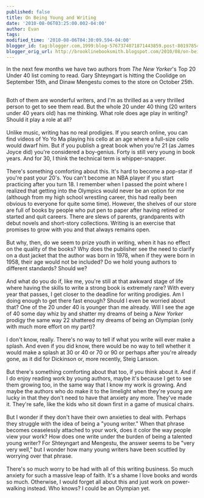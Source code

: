 ```yaml
---
published: false
title: On Being Young and Writing
date: '2010-08-06T03:25:00.002-04:00'
author: Evan
tags: 
modified_time: '2010-08-06T04:30:09.594-04:00'
blogger_id: tag:blogger.com,1999:blog-5767374071871443859.post-8019785427831534968
blogger_orig_url: http://brooklinebooksmith.blogspot.com/2010/08/on-being-young-and-writing.html
---
```


In the next few months we have two authors from <i>The New Yorker</i>'s Top 20 Under 40 list coming to read. Gary Shteyngart is hitting the Coolidge on September 15th, and Dinaw Mengestu comes to the store on October 25th.<div><br /></div><div>Both of them are wonderful writers, and I'm as thrilled as a very thrilled person to get to see them read. But the whole 20 under 40 thing (20 writers under 40 years old) has me thinking. What role does age play in writing? Should it play a role at all?</div><div><br /></div><div>Unlike music, writing has no real prodigies. If you search online, you can find videos of Yo Yo Ma playing his cello at an age where a full-size cello would dwarf him.  But if you publish a great book when you're 21 (as James Joyce did) you're considered a boy-genius. Forty is still very young in book years. And for 30, I think the technical term is whipper-snapper.</div><div><br /></div><div>There's something comforting about this. It's hard to become a pop-star if you're past your 20's. You can't become an NBA player if you start practicing after you turn 18. I remember when I passed the point where I realized that getting into the Olympics would never be an option for me (although from my high school wrestling career, this had really been obvious to everyone for quite some time). However, the shelves of our store are full of books by people who put pen to paper after having retired or started and quit careers. There are slews of parents, grandparents with debut novels and short-story collections. Writing is an exercise that promises to grow with you and that always remains open.</div><div><br /></div><div>But why, then, do we seem to prize youth in writing, when it has no effect on the quality of the books? Why does the publisher see the need to clarify on a dust jacket that the author was born in 1978, when if they were born in 1958, their age would not be included? Do we hold young authors to different standards? Should we?</div><div><br /></div><div>And what do you do if, like me, you're still at that awkward stage of life where having the skills to write a strong book is extremely rare? With every year that passes, I get closer to the deadline for writing prodigies. Am I doing enough to get there fast enough? Should I even be worried about that? One of the 20 under 40 is younger than me already. Will I see the age of 40 some day whiz by and shatter my dreams of being a <i>New Yorker</i> prodigy the same way 22 shattered my dreams of being an Olympian (only with much more effort on my part)?</div><div><br /></div><div>I don't know, really. There's no way to tell if what you write will ever make a splash. And even if you did know, there would be no way to tell whether it would make a splash at 30 or 40 or 70 or 90 or perhaps after you're already gone, as it did for Dickinson or, more recently, Steig Larsson.</div><div><br /></div><div>But there's something comforting about that too, if you think about it. And if I do enjoy reading work by young authors, maybe it's because I get to see them growing too, in the same way that I know my work is growing. And maybe the authors who do make it to the limelight when they're young are lucky in that they don't need to have that anxiety any more. They've made it. They're safe, like the kids who sit down first in a game of musical chairs.</div><div><br /></div><div>But I wonder if they don't have their own anxieties to deal with. Perhaps they struggle with the idea of being a "young writer." When that phrase becomes ceaselessly attached to your work, does it color the way people view your work? How does one write under the burden of being a talented young writer? For Shteyngart and Mengestu, the answer seems to be "very very well," but I wonder how many young writers have been scuttled by worrying over that phrase.</div><div><br /></div><div>There's so much worry to be had with all of this writing business. So much anxiety for such a massive leap of faith. It's a shame I love books and words so much. Otherwise, I would forget all about this and just work on power-walking instead. Who knows? I could be an Olympian yet.</div>